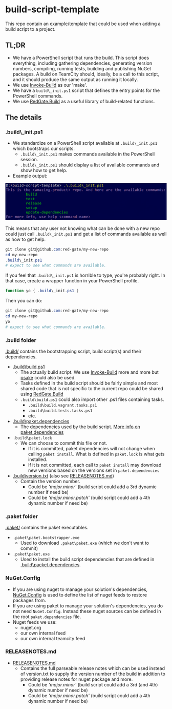 # build-script-template
This repo contain an example/template that could be used when adding a build script to a project.

## TL;DR

* We have a PowerShell script that runs the build. This script does everything, including gathering dependencies, generating version numbers, compiling, running tests, building and publishing NuGet packages. A build on TeamCity should, ideally, be a call to this script, and it should produce the same output as running it locally.
* We use [Invoke-Build](https://github.com/nightroman/Invoke-Build) as our 'make'.
* We have a `build\_init.ps1` script that defines the entry points for the PowerShell commands.
* We use [RedGate.Build](https://github.com/red-gate/RedGate.Build) as a useful library of build-related functions.


## The details

### .build\\\_init.ps1

* We standardize on a PowerShell script available at `.build\_init.ps1` which bootstraps our scripts.
  * `.build\_init.ps1` makes commands available in the PowerShell session.
  * `.build\_init.ps1` should display a list of available commands and show how to get help.
* Example output:

![help-message](images/help-message.png)

This means that any user not knowing what can be done with a new repo could just call `.build\_init.ps1` and get a list of commands available as well as how to get help.

```powershell
git clone git@github.com:red-gate/my-new-repo
cd my-new-repo
.build\_init.ps1
# expect to see what commands are available.
```

If you feel that `.build\_init.ps1` is horrible to type, you're probably right.
In that case, create a wrapper function in your PowerShell profile.
```powershell
function yo { .build\_init.ps1 }
```
Then you can do:
```powershell
git clone git@github.com:red-gate/my-new-repo
cd my-new-repo
yo
# expect to see what commands are available.
```

### .build folder
[.build/](.build) contains the bootstrapping script, build script(s) and their dependencies.
* [.build\\build.ps1](.build/build.ps1)
  * The actually build script. We use [Invoke-Build](https://github.com/nightroman/Invoke-Build) more and more but [psake](https://github.com/psake/psake) could also be used.
  * Tasks defined in the build script should be fairly simple and most shared code that is not specific to the current repo could be shared using [RedGate.Build](https://github.com/red-gate/RedGate.Build)
  * `.build\build.ps1` could also import other .ps1 files containing tasks.
    * `.build\build.vagrant.tasks.ps1`
    * `.build\build.tests.tasks.ps1`
    * etc.
* [.build\\paket.dependencies](.build/paket.dependencies)
  * The dependencies used by the build script. [More info on paket.dependencies](https://fsprojects.github.io/Paket/dependencies-file.html)
* `.build\paket.lock`
  * We can choose to commit this file or not.
    * If it is committed, paket dependencies will not change when calling `paket install`. What is defined in `paket.lock` is what gets installed.
    * If it is not committed, each call to `paket install` may download new versions based on the versions set in `paket.dependencies`
* [.build\\version.txt](.build/version.txt) (also see [RELEASENOTES.md](#releasenotesmd))
  * Contain the version number.
    * Could be *'major.minor'* (build script could add a 3rd dynamic number if need be)
    * Could be *'major.minor.patch'* (build script could add a 4th dynamic number if need be)

### .paket folder
[.paket/](.paket) contains the paket executables.
* `.paket\paket.bootstrapper.exe`
  * Used to download `.paket\paket.exe` (which we don't want to commit)
* `.paket\paket.exe`
  * Used to install the build script dependencies that are defined in [.build\\packet.dependencies](.build/packet.dependencies).

### NuGet.Config
* If you are using nuget to manage your solution's dependencies, [NuGet.Config](NuGet.Config) is used to define the list of nuget feeds to restore packages from.
* If you are using paket to manage your solution's dependencies, you do not need `NuGet.Config`. Instead these nuget sources can be defined in the root `paket.dependencies` file.
* Nuget feeds we use:
  * nuget.org
  * our own internal feed
  * our own internal teamcity feed

### RELEASENOTES.md
* [RELEASENOTES.md](RELEASENOTES.md)
  * Contains the full parseable release notes which can be used instead of version.txt to supply the version number of the build in addition to providing release notes for nuget package and more.
    * Could be *'major.minor'* (build script could add a 3rd (and 4th) dynamic number if need be)
    * Could be *'major.minor.patch'* (build script could add a 4th dynamic number if need be)
